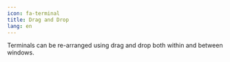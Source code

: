 ```yaml
---
icon: fa-terminal
title: Drag and Drop
lang: en
---
```

Terminals can be re-arranged using drag and drop both within and between windows.